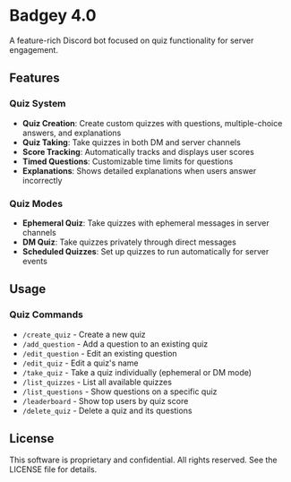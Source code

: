 # Badgey 4.0

A feature-rich Discord bot focused on quiz functionality for server engagement.

## Features

### Quiz System
- **Quiz Creation**: Create custom quizzes with questions, multiple-choice answers, and explanations
- **Quiz Taking**: Take quizzes in both DM and server channels
- **Score Tracking**: Automatically tracks and displays user scores
- **Timed Questions**: Customizable time limits for questions
- **Explanations**: Shows detailed explanations when users answer incorrectly

### Quiz Modes
- **Ephemeral Quiz**: Take quizzes with ephemeral messages in server channels
- **DM Quiz**: Take quizzes privately through direct messages
- **Scheduled Quizzes**: Set up quizzes to run automatically for server events

## Usage

### Quiz Commands
- `/create_quiz` - Create a new quiz
- `/add_question` - Add a question to an existing quiz
- `/edit_question` - Edit an existing question
- `/edit_quiz` - Edit a quiz's name
- `/take_quiz` - Take a quiz individually (ephemeral or DM mode)
- `/list_quizzes` - List all available quizzes
- `/list_questions` - Show questions on a specific quiz
- `/leaderboard` - Show top users by quiz score
- `/delete_quiz` - Delete a quiz and its questions

## License

This software is proprietary and confidential. All rights reserved.
See the LICENSE file for details.